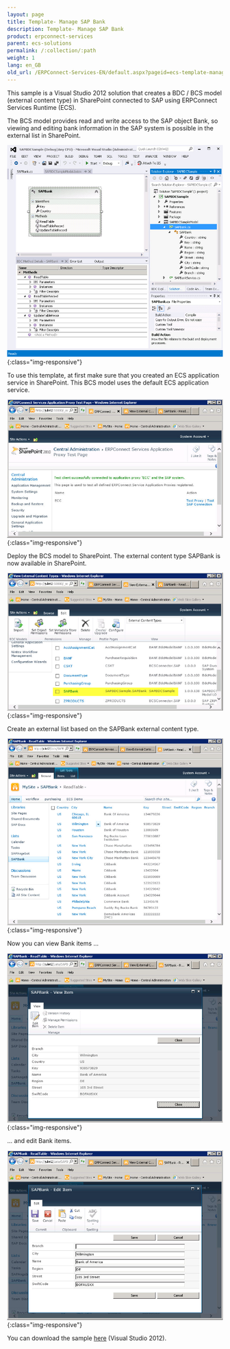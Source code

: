 ```yaml
---
layout: page
title: Template- Manage SAP Bank
description: Template- Manage SAP Bank
product: erpconnect-services
parent: ecs-solutions
permalink: /:collection/:path
weight: 1
lang: en_GB
old_url: /ERPConnect-Services-EN/default.aspx?pageid=ecs-template-manage-sap-bank
---
```


This sample is a Visual Studio 2012 solution that creates a BDC / BCS model (external content type) in SharePoint connected to SAP using ERPConnect Services Runtime (ECS).

The BCS model provides read and write access to the SAP object Bank, so viewing and editing bank information in the SAP system is possible in the external list in SharePoint.

![ECS-Bank-VS-BCS-Sample](/img/content/ECS-Bank-VS-BCS-Sample.jpg){:class="img-responsive"}

To use this template, at first make sure that you created an ECS application service in SharePoint. This BCS model uses the default ECS application service. 

![ECS-Bank-Application-Service](/img/content/ECS-Bank-Application-Service.jpg){:class="img-responsive"}

Deploy the BCS model to SharePoint. The external content type SAPBank is now available in SharePoint. 

![ECS-Bank-External-Bank-Entity](/img/content/ECS-Bank-External-Bank-Entity.jpg){:class="img-responsive"}

Create an external list based on the SAPBank external content type.

![ECS-Bank-SP-External-List-List](/img/content/ECS-Bank-SP-External-List-List.jpg){:class="img-responsive"}

Now you can view Bank items  ...

![ECS-Bank-SP-External-List-View](/img/content/ECS-Bank-SP-External-List-View.jpg){:class="img-responsive"}

... and edit Bank items. 

![ECS-Bank-SP-External-List-Edit](/img/content/ECS-Bank-SP-External-List-Edit.jpg){:class="img-responsive"}

You can download the sample [here](http://www.theobald-software.com/download/ERPConnectServices/help/SAPBDCSample.zip) (Visual Studio 2012).